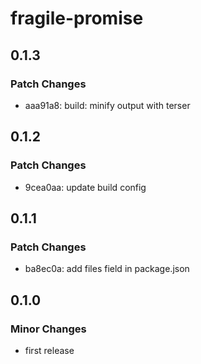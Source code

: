 # fragile-promise

## 0.1.3

### Patch Changes

- aaa91a8: build: minify output with terser

## 0.1.2

### Patch Changes

- 9cea0aa: update build config

## 0.1.1

### Patch Changes

- ba8ec0a: add files field in package.json

## 0.1.0

### Minor Changes

- first release
